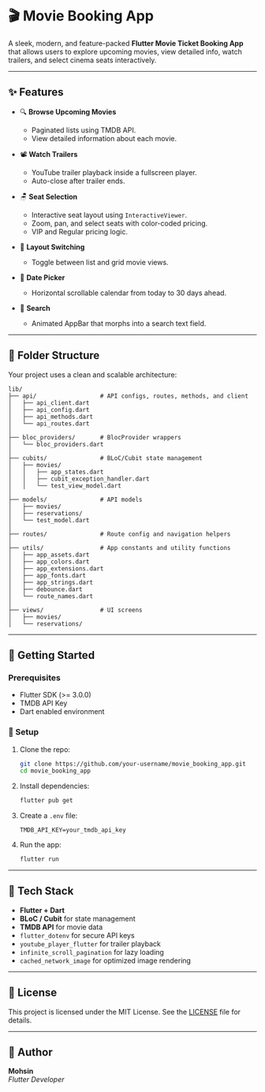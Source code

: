 # 🎬 Movie Booking App

A sleek, modern, and feature-packed **Flutter Movie Ticket Booking App** that allows users to explore upcoming movies, view detailed info, watch trailers, and select cinema seats interactively.

---

## ✨ Features

- 🔍 **Browse Upcoming Movies**
    - Paginated lists using TMDB API.
    - View detailed information about each movie.

- 📽️ **Watch Trailers**
    - YouTube trailer playback inside a fullscreen player.
    - Auto-close after trailer ends.

- 🪑 **Seat Selection**
    - Interactive seat layout using `InteractiveViewer`.
    - Zoom, pan, and select seats with color-coded pricing.
    - VIP and Regular pricing logic.

- 🔄 **Layout Switching**
    - Toggle between list and grid movie views.

- 📆 **Date Picker**
    - Horizontal scrollable calendar from today to 30 days ahead.

- 🔎 **Search**
    - Animated AppBar that morphs into a search text field.

---

## 📁 Folder Structure

Your project uses a clean and scalable architecture:

```
lib/
├── api/                  # API configs, routes, methods, and client
│   ├── api_client.dart
│   ├── api_config.dart
│   ├── api_methods.dart
│   └── api_routes.dart
│
├── bloc_providers/       # BlocProvider wrappers
│   └── bloc_providers.dart
│
├── cubits/               # BLoC/Cubit state management
│   ├── movies/
│   │   ├── app_states.dart
│   │   ├── cubit_exception_handler.dart
│   │   └── test_view_model.dart
│
├── models/               # API models
│   ├── movies/
│   ├── reservations/
│   └── test_model.dart
│
├── routes/               # Route config and navigation helpers
│
├── utils/                # App constants and utility functions
│   ├── app_assets.dart
│   ├── app_colors.dart
│   ├── app_extensions.dart
│   ├── app_fonts.dart
│   ├── app_strings.dart
│   ├── debounce.dart
│   └── route_names.dart
│
├── views/                # UI screens
│   ├── movies/
│   └── reservations/
```

---

## 🚀 Getting Started

### Prerequisites

- Flutter SDK (>= 3.0.0)
- TMDB API Key
- Dart enabled environment

### 🔧 Setup

1. Clone the repo:
   ```bash
   git clone https://github.com/your-username/movie_booking_app.git
   cd movie_booking_app
   ```

2. Install dependencies:
   ```bash
   flutter pub get
   ```

3. Create a `.env` file:
   ```env
   TMDB_API_KEY=your_tmdb_api_key
   ```

4. Run the app:
   ```bash
   flutter run
   ```

---

## 🧩 Tech Stack

- **Flutter + Dart**
- **BLoC / Cubit** for state management
- **TMDB API** for movie data
- `flutter_dotenv` for secure API keys
- `youtube_player_flutter` for trailer playback
- `infinite_scroll_pagination` for lazy loading
- `cached_network_image` for optimized image rendering

---

## 📃 License

This project is licensed under the MIT License. See the [LICENSE](LICENSE) file for details.

---

## 👤 Author

**Mohsin**  
*Flutter Developer*